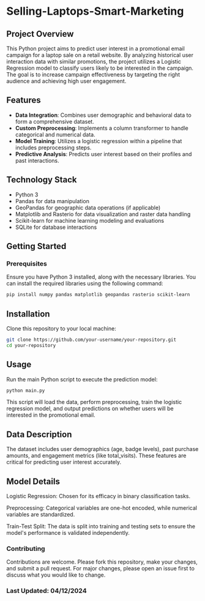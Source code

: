 # Selling-Laptops-Smart-Marketing

## Project Overview

This Python project aims to predict user interest in a promotional email campaign for a laptop sale on a retail website. By analyzing historical user interaction data with similar promotions, the project utilizes a Logistic Regression model to classify users likely to be interested in the campaign. The goal is to increase campaign effectiveness by targeting the right audience and achieving high user engagement.

## Features

- **Data Integration**: Combines user demographic and behavioral data to form a comprehensive dataset.
- **Custom Preprocessing**: Implements a column transformer to handle categorical and numerical data.
- **Model Training**: Utilizes a logistic regression within a pipeline that includes preprocessing steps.
- **Predictive Analysis**: Predicts user interest based on their profiles and past interactions.

## Technology Stack

- Python 3
- Pandas for data manipulation
- GeoPandas for geographic data operations (if applicable)
- Matplotlib and Rasterio for data visualization and raster data handling
- Scikit-learn for machine learning modeling and evaluations
- SQLite for database interactions

## Getting Started

### Prerequisites

Ensure you have Python 3 installed, along with the necessary libraries. You can install the required libraries using the following command:

  ```bash
  pip install numpy pandas matplotlib geopandas rasterio scikit-learn
  ```
## Installation
Clone this repository to your local machine:

  ```bash
  git clone https://github.com/your-username/your-repository.git
  cd your-repository
  ```

## Usage
Run the main Python script to execute the prediction model:

  ```bash
  python main.py
  ```

This script will load the data, perform preprocessing, train the logistic regression model, and output predictions on whether users will be interested in the promotional email.

## Data Description
The dataset includes user demographics (age, badge levels), past purchase amounts, and engagement metrics (like total_visits). These features are critical for predicting user interest accurately.

## Model Details
Logistic Regression: Chosen for its efficacy in binary classification tasks.

Preprocessing: Categorical variables are one-hot encoded, while numerical variables are standardized.

Train-Test Split: The data is split into training and testing sets to ensure the model's performance is validated independently.

### Contributing
Contributions are welcome. Please fork this repository, make your changes, and submit a pull request. For major changes, please open an issue first to discuss what you would like to change.

### Last Updated: 04/12/2024
